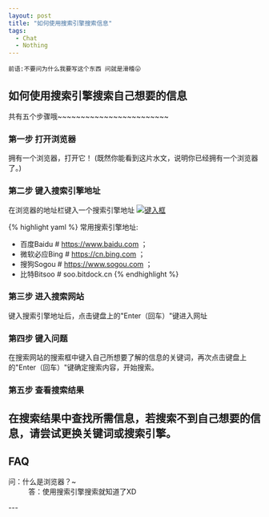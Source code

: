```yaml
---
layout: post
title: "如何使用搜索引擎搜索信息"
tags:
  - Chat
  - Nothing
---
```


`前语:不要问为什么我要写这个东西 问就是滑稽😛`
## 如何使用搜索引擎搜索自己想要的信息
共有五个步骤哦~~~~~~~~~~~~~~~~~~~~~~~~
### 第一步 打开浏览器

拥有一个浏览器，打开它！
(既然你能看到这片水文，说明你已经拥有一个浏览器了。)

### 第二步 键入搜索引擎地址
在浏览器的地址栏键入一个搜索引擎地址
<a href="{{ site.url }}/images/post1-2.png"><img src="{{ site.url }}/images/post1-2.png" alt="键入框"></a>  

{% highlight yaml %}
常用搜索引擎地址:
- 百度Baidu # https://www.baidu.com ；
- 微软必应Bing # https://cn.bing.com ；
- 搜狗Sogou # https://www.sogou.com ；
- 比特Bitsoo # soo.bitdock.cn
{% endhighlight %}

### 第三步 进入搜索网站
键入搜索引擎地址后，点击键盘上的"Enter（回车）"键进入网址

### 第四步 键入问题
在搜索网站的搜索框中键入自己所想要了解的信息的关键词，再次点击键盘上的"Enter（回车）"键确定搜索内容，开始搜索。

### 第五步 查看搜索结果
在搜索结果中查找所需信息，若搜索不到自己想要的信息，请尝试更换关键词或搜索引擎。
---
## FAQ
 <dl>
  <dt>问：什么是浏览器？~</dt>
  <dd>答：使用搜索引擎搜索就知道了XD</dd>
</dl>
---

